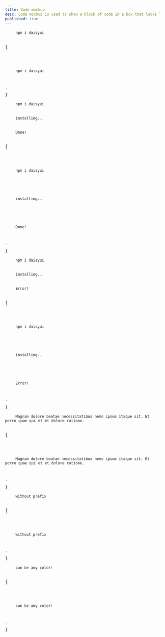 ```yaml
---
title: Code mockup
desc: Code mockup is used to show a block of code in a box that looks like a code editor.
published: true
---
```


<script>
  import Component from "@components/Component.svelte"
  import ClassTable from "@components/ClassTable.svelte"
</script>

<ClassTable
data="{[
  { type:'component', class: 'mockup-code', desc: 'Container element' },
]}"
/>

<Component title="mockup code with line prefix">
<div class="mockup-code">
  <pre data-prefix="$">
    <code>npm i daisyui</code>
  </pre>
</div>
<pre slot="html">{
`<div class="mockup-code">
  <pre data-prefix="$">
    <code>npm i daisyui</code>
  </pre>
</div>`
}</pre>
</Component>

<Component title="Multi line">
<div class="mockup-code">
  <pre data-prefix="$">
    <code>npm i daisyui</code>
  </pre> 
  <pre data-prefix=">" class="text-warning">
    <code>installing...</code>
  </pre> 
  <pre data-prefix=">" class="text-success">
    <code>Done!</code>
  </pre>
</div>
<pre slot="html">{
`<div class="mockup-code">
  <pre data-prefix="$">
    <code>npm i daisyui</code>
  </pre> 
  <pre data-prefix=">" class="text-warning">
    <code>installing...</code>
  </pre> 
  <pre data-prefix=">" class="text-success">
    <code>Done!</code>
  </pre>
</div>`
}</pre>
</Component>

<Component title="Highlighted line">
<div class="mockup-code">
  <pre data-prefix="1">
    <code>npm i daisyui</code>
  </pre> 
  <pre data-prefix="2">
    <code>installing...</code>
  </pre> 
  <pre data-prefix="3" class="bg-warning text-neutral">
    <code>Error!</code>
  </pre>
</div>
<pre slot="html">{
`<div class="mockup-code">
  <pre data-prefix="1">
    <code>npm i daisyui</code>
  </pre> 
  <pre data-prefix="2">
    <code>installing...</code>
  </pre> 
  <pre data-prefix="3" class="bg-warning text-neutral">
    <code>Error!</code>
  </pre>
</div>`
}</pre>
</Component>

<Component title="Long line will scroll">
<div class="mockup-code">
  <pre data-prefix="~">
    <code>Magnam dolore beatae necessitatibus nemo ipsum itaque sit. Et porro quae qui et et dolore ratione.</code>
  </pre>
</div>
<pre slot="html">{
`<div class="mockup-code">
  <pre data-prefix="~">
    <code>Magnam dolore beatae necessitatibus nemo ipsum itaque sit. Et porro quae qui et et dolore ratione.</code>
  </pre>
</div>`
}</pre>
</Component>

<Component title="Without prefix">
<div class="mockup-code">
  <pre>
    <code>without prefix</code>
  </pre>
</div>
<pre slot="html">{
`<div class="mockup-code">
  <pre>
    <code>without prefix</code>
  </pre>
</div>`
}</pre>
</Component>

<Component title="With color">
<div class="mockup-code bg-primary text-primary-content">
  <pre>
    <code>can be any color!</code>
  </pre>
</div>
<pre slot="html">{
`<div class="mockup-code bg-primary text-primary-content">
  <pre>
    <code>can be any color!</code>
  </pre>
</div>`
}</pre>
</Component>
